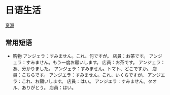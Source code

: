 # 日语生活
[资源](https://tsunagarujp.mext.go.jp/level00/d03)

## 常用短语
- 购物
アンジェラ：すみません。これ、何ですが。
店員：お茶です。
アンジェラ：すみません。もう一度お願いします。
店員：お茶です。
アンジェラ：あ、分かりました。
アンジェラ：すみません。トマト、どこですか。
店員：こちらです。
アンジエラ：すみません。これ、いくらですが。
アンジエラ：これ、お願いします。
店員：はい。
アンジエラ：すみません。タオル、ありがとう。
店員：はい。

